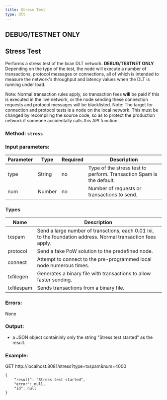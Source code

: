 ```yaml
---
title: Stress Test
type: dlt
---
```

## **DEBUG/TESTNET ONLY**

## Stress Test
Performs a stress test of the Ixian DLT network. **DEBUG/TESTNET ONLY**
Depending on the type of the test, the node will execute a number of transactions, protocol messages or connections, 
all of which is intended to measure the network's throughput and latency values when the DLT is running under load.

Note: Normal transaction rules apply, so transaction fees **will** be paid if this is executed in the live network, or the node sending these connection requests and protocol messages will be blacklisted.
Note: The target for connection and protocol tests is a node on the local network. This must be changed by recompiling the source code, so as to protect the production network if someone accidentally calls
this API function.

### Method: `stress`
### Input parameters:
| Parameter | Type | Required | Description |
| --- | --- | --- | --- |
| type | String | no | Type of the stress test to perform. Transaction Spam is the default. |
| num | Number | no | Number of requests or transactions to send. |

### Types
| Name | Description |
| --- | --- |
| txspam | Send a large number of transctions, each 0.01 Ixi, to the foundation address. Normal transaction fees apply. |
| protocol | Send a fake PoW solution to the predefined node. |
| connect | Attempt to connect to the pre-programmed local node numerous times. |
| txfilegen | Generates a binary file with transactions to allow faster sending. |
| txfilespam | Sends transactions from a binary file. |

### Errors:
None

### Output:
- a JSON object containinly only the string "Stress test started" as the result.

### Example:
GET http://localhost:8081/stress?type=txspam&num=4000
```
{
	"result": "Stress test started",
	"error": null,
	"id": null
}
```
